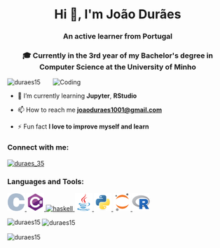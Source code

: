 <h1 align="center">Hi 👋, I'm João Durães</h1>
<h3 align="center">An active learner from Portugal</h3>
<h3 align="center">🎓 Currently in the 3rd year of my Bachelor's degree in Computer Science at the University of Minho</h3>

<img align="right" alt="Coding" width="400" src="https://i.pinimg.com/originals/d4/81/f3/d481f3c72e283309071f79e01b05c06d.gif">


<p align="left"> <img src="https://komarev.com/ghpvc/?username=duraes15&label=Profile%20views&color=0e75b6&style=flat" alt="duraes15" /> </p>

- 🌱 I’m currently learning **Jupyter**, **RStudio**

- 📫 How to reach me **joaoduraes1001@gmail.com**

- ⚡ Fun fact **I love to improve myself and learn**

<h3 align="left">Connect with me:</h3>
<p align="left">
<a href="https://instagram.com/duraes_35" target="blank"><img align="center" src="https://raw.githubusercontent.com/rahuldkjain/github-profile-readme-generator/master/src/images/icons/Social/instagram.svg" alt="duraes_35" height="30" width="40" /></a>
</p>

<h3 align="left">Languages and Tools:</h3>
<p align="left">
  <!-- C -->
  <a href="https://www.cprogramming.com/" target="_blank" rel="noreferrer">
    <img src="https://raw.githubusercontent.com/devicons/devicon/master/icons/c/c-original.svg" alt="c" width="40" height="40"/>
  </a>

  <!-- C# -->
  <a href="https://www.w3schools.com/cs/" target="_blank" rel="noreferrer">
    <img src="https://raw.githubusercontent.com/devicons/devicon/master/icons/csharp/csharp-original.svg" alt="csharp" width="40" height="40"/>
  </a>

  <!-- Haskell -->
  <a href="https://www.haskell.org/" target="_blank" rel="noreferrer">
    <img src="https://upload.wikimedia.org/wikipedia/commons/1/1c/Haskell-Logo.svg" alt="haskell" width="40" height="40"/>
  </a>

  <!-- Java -->
  <a href="https://www.java.com/" target="_blank" rel="noreferrer">
    <img src="https://raw.githubusercontent.com/devicons/devicon/master/icons/java/java-original.svg" alt="java" width="40" height="40"/>
  </a>

  <!-- Python -->
  <a href="https://www.python.org/" target="_blank" rel="noreferrer">
    <img src="https://raw.githubusercontent.com/devicons/devicon/master/icons/python/python-original.svg" alt="python" width="40" height="40"/>
  </a>

  <!-- Jupyter -->
  <a href="https://jupyter.org/" target="_blank" rel="noreferrer">
    <img src="https://raw.githubusercontent.com/devicons/devicon/master/icons/jupyter/jupyter-original.svg" alt="jupyter" width="40" height="40"/>
  </a>

  <!-- R -->
  <a href="https://www.r-project.org/" target="_blank" rel="noreferrer">
    <img src="https://raw.githubusercontent.com/devicons/devicon/master/icons/r/r-original.svg" alt="r" width="40" height="40"/>
  </a>
</p>

<p><img align="left" src="https://github-readme-stats.vercel.app/api/top-langs?username=duraes15&show_icons=true&locale=en&layout=compact" alt="duraes15" /></p>

<p>&nbsp;<img align="center" src="https://github-readme-stats.vercel.app/api?username=duraes15&show_icons=true&locale=en" alt="duraes15" /></p>

<p><img align="center" src="https://github-readme-streak-stats.herokuapp.com/?user=duraes15&" alt="duraes15" /></p>
